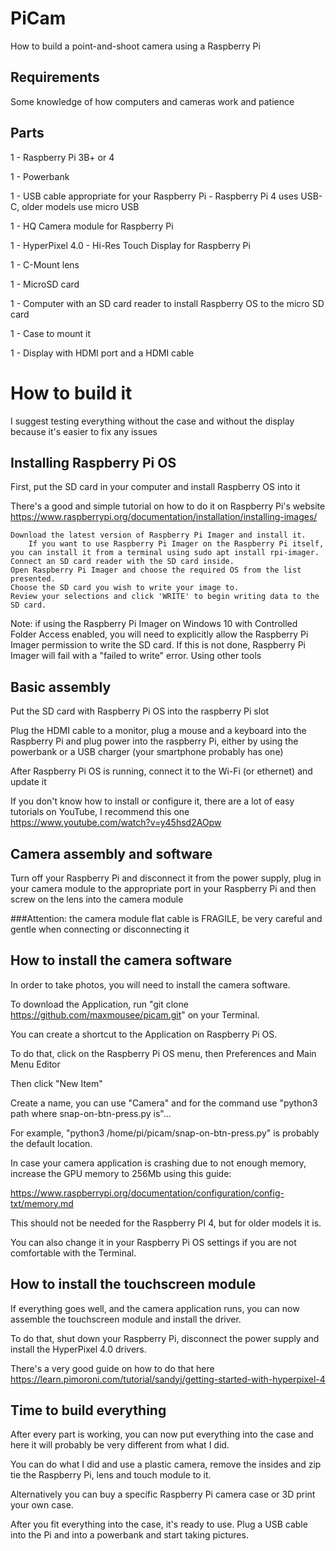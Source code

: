 # PiCam
How to build a point-and-shoot camera using a Raspberry Pi

## Requirements

Some knowledge of how computers and cameras work and patience

## Parts

1 - Raspberry Pi 3B+ or 4

1 - Powerbank

1 - USB cable appropriate for your Raspberry Pi - Raspberry Pi 4 uses USB-C, older models use micro USB

1 - HQ Camera module for Raspberry Pi

1 - HyperPixel 4.0 - Hi-Res Touch Display for Raspberry Pi

1 - C-Mount lens

1 - MicroSD card

1 - Computer with an SD card reader to install Raspberry OS to the micro SD card

1 - Case to mount it

1 - Display with HDMI port and a HDMI cable

# How to build it

I suggest testing everything without the case and without the display because it's easier to fix any issues

## Installing Raspberry Pi OS

First, put the SD card in your computer and install Raspberry OS into it

There's a good and simple tutorial on how to do it on Raspberry Pi's website https://www.raspberrypi.org/documentation/installation/installing-images/


    Download the latest version of Raspberry Pi Imager and install it.
        If you want to use Raspberry Pi Imager on the Raspberry Pi itself, you can install it from a terminal using sudo apt install rpi-imager.
    Connect an SD card reader with the SD card inside.
    Open Raspberry Pi Imager and choose the required OS from the list presented.
    Choose the SD card you wish to write your image to.
    Review your selections and click 'WRITE' to begin writing data to the SD card.

Note: if using the Raspberry Pi Imager on Windows 10 with Controlled Folder Access enabled, you will need to explicitly allow the Raspberry Pi Imager permission to write the SD card. If this is not done, Raspberry Pi Imager will fail with a "failed to write" error.
Using other tools

## Basic assembly

Put the SD card with Raspberry Pi OS into the raspberry Pi slot

Plug the HDMI cable to a monitor, plug a mouse and a keyboard into the Raspberry Pi
and plug power into the raspberry Pi, either by using the powerbank or a USB charger (your smartphone probably has one)

After Raspberry Pi OS is running, connect it to the Wi-Fi (or ethernet) and update it

If you don't know how to install or configure it, there are a lot of easy tutorials on YouTube, I recommend this one https://www.youtube.com/watch?v=y45hsd2AOpw

## Camera assembly and software

Turn off your Raspberry Pi and disconnect it from the power supply, plug in your camera module to the appropriate port in your Raspberry Pi and then screw on the lens into the camera module

###Attention: the camera module flat cable is FRAGILE, be very careful and gentle when connecting or disconnecting it

## How to install the camera software

In order to take photos, you will need to install the camera software.

To download the Application, run "git clone https://github.com/maxmousee/picam.git" on your Terminal.

You can create a shortcut to the Application on Raspberry Pi OS.

To do that, click on the Raspberry Pi OS menu, then Preferences and Main Menu Editor

Then click "New Item"

Create a name, you can use "Camera" and for the command use "python3 path where snap-on-btn-press.py is"...

For example, "python3 /home/pi/picam/snap-on-btn-press.py" is probably the default location.

In case your camera application is crashing due to not enough memory, increase the GPU memory to 256Mb using this guide:

https://www.raspberrypi.org/documentation/configuration/config-txt/memory.md

This should not be needed for the Raspberry PI 4, but for older models it is.

You can also change it in your Raspberry Pi OS settings if you are not comfortable with the Terminal.

## How to install the touchscreen module

If everything goes well, and the camera application runs, you can now assemble the touchscreen module and install the driver.

To do that, shut down your Raspberry Pi, disconnect the power supply and install the HyperPixel 4.0 drivers.

There's a very good guide on how to do that here https://learn.pimoroni.com/tutorial/sandyj/getting-started-with-hyperpixel-4

## Time to build everything

After every part is working, you can now put everything into the case and here it will probably be very different from what I did.

You can do what I did and use a plastic camera, remove the insides and zip tie the Raspberry Pi, lens and touch module to it.

Alternatively you can buy a specific Raspberry Pi camera case or 3D print your own case.

After you fit everything into the case, it's ready to use. Plug a USB cable into the Pi and into a powerbank and start taking pictures.